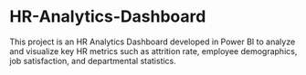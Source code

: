 # HR-Analytics-Dashboard
This project is an HR Analytics Dashboard developed in Power BI to analyze and visualize key HR metrics such as attrition rate, employee demographics, job satisfaction, and departmental statistics.
